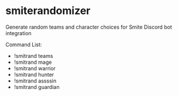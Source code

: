 
# smiterandomizer

Generate random teams and character choices for Smite
Discord bot integration

Command List:

 - !smitrand teams
 - !smitrand mage
 - !smitrand warrior
 - !smitrand hunter
 - !smitrand assssin
 - !smitrand guardian
